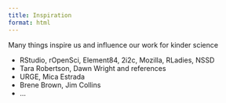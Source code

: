 ```yaml
---
title: Inspiration
format: html
---
```


Many things inspire us and influence our work for kinder science

- RStudio, rOpenSci, Element84, 2i2c, Mozilla, RLadies, NSSD
- Tara Robertson, Dawn Wright and references
- URGE, Mica Estrada
- Brene Brown, Jim Collins
- ...